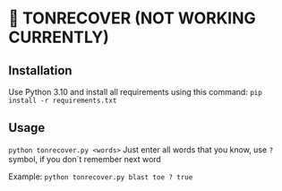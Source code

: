 # 💎 TONRECOVER (NOT WORKING CURRENTLY)

## Installation
Use Python 3.10 and install all requirements using this command:
`pip install -r requirements.txt`

## Usage
`python tonrecover.py <words>`
Just enter all words that you know, use `?` symbol, if you don`t remember next word

Example:
`python tonrecover.py blast toe ? true`